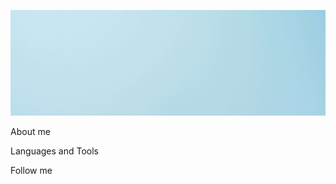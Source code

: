 ![Header](https://github.com/Veligofa/veligofa/blob/main/assets/background17.jpg) 

About me

Languages and Tools

Follow me


